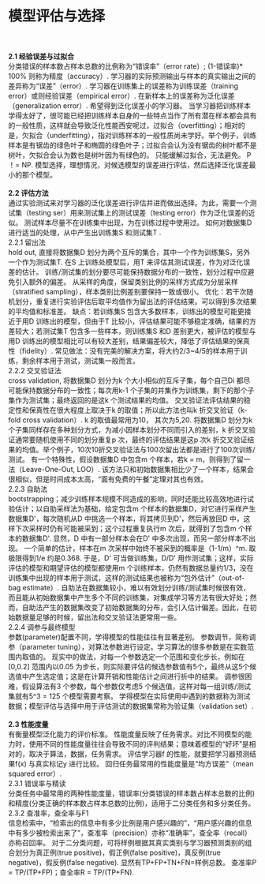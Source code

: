 # 模型评估与选择     
</br>
</br>
<b>2.1 经验误差与过拟合</b>   </br>        
分类错误的样本数占样本总数的比例称为“错误率”（error rate）; (1-错误率)* 100% 则称为精度（accuracy）.      
学习器的实际预测输出与样本的真实输出之间的差异称为“误差”（error）. 学习器在训练集上的误差称为训练误差（training error）或则经验误差（empirical error）. 在新样本上的误差称为泛化误差（generalization error）. 希望得到泛化误差小的学习器。      
当学习器把训练样本学得太好了，很可能已经把训练样本自身的一些特点当作了所有潜在样本都会具有的一般性质，这样就会导致泛化性能西安呢过，过拟合（overfitting）；相对的是，欠拟合（underfitting），指对训练样本的一般性质尚未学好。举个例子，训练样本是有锯齿的绿色叶子和椭圆的绿色叶子；过拟合会认为没有锯齿的树叶都不是树叶，欠拟合会认为数也是树叶因为有绿色的。         
只能缓解过拟合，无法避免。 P ！= NP.     
模型选择，理想情况，对候选模型的误差进行评估，然后选择泛化误差最小的那个模型。    
</br>
</br>
<b>2.2 评估方法  </b>     </br>   
通过实验测试来对学习器的泛化误差进行评估并进而做出选择。为此，需要一个测试集（testing ser）用来测试集上的测试误差（testing error）作为泛化误差的近似。    
测试样本尽量不在训练集中出现，为在训练过程中使用过。      
如何对数据集D 进行适当的处理，从中产生出训练集S 和测试集T .    </br>     
2.2.1 留出法    </br>
hold out, 直接将数据集D 划分为两个互斥的集合，其中一个作为训练集S，另外一个作为测试集T. 在S 上训练处模型后，用T 来评估其测试误差，作为对泛化误差的估计。    
训练/测试集的划分要尽可能保持数据分布的一致性，划分过程中应避免引入额外的偏差。    
从采样的角度，保留类别比例的采样方式成为分层采样（stratified sampling），样本类别比例差别要保持一致或很小。    
优化：若干次随机划分，重复进行实验评估后取平均值作为留出法的评估结果。可以得到多次结果的平均值和标准差。        
缺点：若训练集S 包含大多数样本，训练出的模型可能更接近于用D 训练出的模型，但由于T 比较小，评估结果可能不够稳定准确，结果的方差较大；若测试集T 包含多一些样本，则训练集S 和D 差别更大，被评估的模型与用D 训练出的模型相比可以有较大差别，结果偏差较大，降低了评估结果的保真性（fidelity）.    
常见做法：没有完美的解决方案，将大约2/3~4/5的样本用于训练，剩余样本用于测试，测试集一般而言。     </br>   
2.2.2 交叉验证法    </br>   
cross validation, 将数据集D 划分为k 个大小相似的互斥子集，每个自己Di 都尽可能保持数据分布的一致性；每次用k-1 个子集的并集作为训练集，剩下的那个子集作为测试集；最终返回的是这k 个测试结果的均值。    
交叉验证法评估结果的稳定性和保真性在很大程度上取决于k 的取值；所以此方法也叫k 折交叉验证（k-fold cross validation）. k 的取值最常用为10， 其次为5,20.    
将数据集D 划分为k 个子集同样存在多种划分方式，为减小因样本划分不同而引入的差别，k 折交叉验证通常要随机使用不同的划分重复p 次，最终的评估结果是这p 次k 折交叉验证结果的均值。举个例子，10次10折交叉验证法与100次留出法都是进行了100次训练/测试。    
有一个特殊性，假设数据集D 中包含m 个样本，若k = m，则得到了留一法（Leave-One-Out, LOO）. 该方法只和初始数据集相比少了一个样本，结果会很相似，但是时间成本太高，“面有免费的午餐”定理对其也有效。      </br>   
2.2.3 自助法    </br>   
bootstrapping；减少训练样本规模不同造成的影响，同时还能比较高效地进行试验估计；以自助采样法为基础，给定包含m 个样本的数据集D，对它进行采样产生数据集D'，每次随机从D 中挑选一个样本，将其拷贝到D'，然后再放回D 中，这样下次采样时仍有可能被采到；这个过程重复执行m 次后，就得到了包含m 个样本的数据集D'. 显然，D 中有一部分样本会在D' 中多次出现，而另一部分样本不出现。    
一个简单的估计，样本在m 次采样中始终不被采到的概率是（1-1/m）^m. 取极限得到1/e 约是0.368.   
于是，D' 可当做训练集，D/D' 用作测试集；这样，实际评估的模型和期望评估的模型都使用m 个训练样本，仍然有数据总量约1/3，没在训练集中出现的样本用于测试，这样的测试结果也被称为“包外估计”（out-of-bag estimate）.     
自助法在数据集较小，难以有效划分训练/测试集时候很有效，而且能从初始数据集中产生多个不同的训练集，对集成学习等方法有很大好处；然而，自助法产生的数据集改变了初始数据集的分布，会引入估计偏差。因此，在初始数据量足够的时候，留出法和交叉验证法更常用一些。      </br>  
2.2.4 调参与最终模型     </br> 
参数(parameter)配置不同，学得模型的性能往往有显著差别。     
参数调节，简称调参（parameter tuning），对算法参数进行设定。学习算法的很多参数是在实数范围内取值的。      
现实中的做法，对每一个参数选定一个范围和变化步长，例如在[0,0.2] 范围内以0.05 为步长，则实际要评估的候选参数值有5个，最终从这5个候选值中产生选定值；这是在计算开销和性能估计之间进行折中的结果。      
调参很困难，假设算法有3 个参数，每个参数仅考虑5 个候选值，这样对每一组训练/测试集就有5^3 = 125 个模型需要考察。    
学得模型在实际使用中遇到的数据称为测试数据；模型评估与选择中用于评估测试的数据集常称为验证集（validation set）.    

</br>
</br>
<b>2.3 性能度量</b>   </br>   
有衡量模型泛化能力的评价标准。    
性能度量反映了任务需求。对比不同模型的能力时，使用不同的性能度量往往会导致不同的评判结果；意味着模型的“好坏”是相对的，取决于算法，数据，任务需求。   
评估学习器f 的性能，就要把学习器预测结果f(x) 与真实标记y 进行比较。    
回归任务最常用的性能度量是“均方误差”（mean squared error）.    </br>   
2.3.1 错误率与精读    </br>    
分类任务中最常用的两种性能度量，错误率(分类错误的样本数占样本总数的比例)和精度(分类正确的样本数占样本总数的比例)，适用于二分类任务和多分类任务。   </br>   
2.3.2 查准率，查全率与F1    </br>      
信息检索中，“检索出的信息中有多少比例是用户感兴趣的”，“用户感兴趣的信息中有多少被检索出来了”，查准率（precision）亦称“准确率”，查全率（recall）亦称召回率。    
对于二分类问题，可将样例根据其真实类别与学习器预测类别的组合划分为真正例(true positive)，假正例(false positive)，真反例(true negative)，假反例(false negative). 显然有TP+FP+TN+FN=样例总数。   
查准率P = TP/(TP+FP)；查全率R = TP/(TP+FN).     













